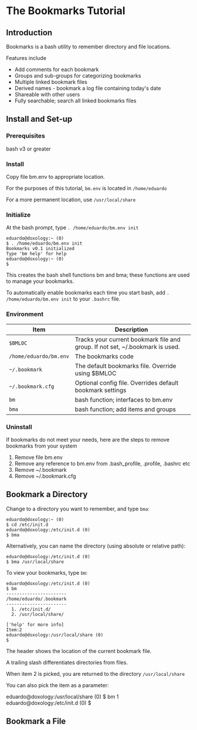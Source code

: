 # The Bookmarks Tutorial
## Introduction
Bookmarks is a bash utility to remember directory and file locations.

Features include

* Add comments for each bookmark
* Groups and sub-groups for categorizing bookmarks
* Multiple linked bookmark files
* Derived names - bookmark a log file containing today's date
* Shareable with other users
* Fully searchable; search all linked bookmarks files

## Install and Set-up
### Prerequisites
bash v3 or greater

### Install
Copy file bm.env to appropriate location.

For the purposes of this tutorial, `bm.env` is located in `/home/eduardo`

For a more permanent location, use `/usr/local/share`

### Initialize
At the bash prompt, type `. /home/eduardo/bm.env init`

    eduardo@doxology:~ (0)
    $ . /home/eduardo/bm.env init
    Bookmarks v0.1 initialized
    Type 'bm help' for help
    eduardo@doxology:~ (0)
    $

This creates the bash shell functions bm and bma; these functions are used to manage your bookmarks.

To automatically enable bookmarks each time you start bash, add `. /home/eduardo/bm.env init` to your `.bashrc` file.

### Environment

Item | Description
--| --
`$BMLOC` |  Tracks your current bookmark file and group. If not set, ~/.bookmark is used.
`/home/eduardo/bm.env` |  The bookmarks code
`~/.bookmark` | The default bookmarks file. Override using $BMLOC
`~/.bookmark.cfg` | Optional config file. Overrides default bookmark settings
`bm` | bash function; interfaces to bm.env
`bma` | bash function; add items and groups 

### Uninstall
If bookmarks do not meet your needs, here are the steps to remove bookmarks from your system

1. Remove file bm.env
1. Remove any reference to bm.env from .bash_profile, .profile, .bashrc etc
1. Remove ~/.bookmark
1. Remove ~/.bookmark.cfg

## Bookmark a Directory
Change to a directory you want to remember, and type `bma`:

    eduardo@doxology:~ (0)
    $ cd /etc/init.d
    eduardo@doxology:/etc/init.d (0)
    $ bma
    
Alternatively, you can name the directory (using absolute or relative path):

    eduardo@doxology:/etc/init.d (0)
    $ bma /usr/local/share

To view your bookmarks, type `bm`:

    eduardo@doxology:/etc/init.d (0)
    $ bm
    -----------------------
    /home/eduardo/.bookmark
    -----------------------
      1. /etc/init.d/
      2. /usr/local/share/

    ['help' for more info]
    Item:2
    eduardo@doxology:/usr/local/share (0)
    $ 

The header shows the location of the current bookmark file.

A trailing slash differentiates directories from files.

When item 2 is picked, you are returned to the directory `/usr/local/share`

You can also pick the item as a parameter:

eduardo@doxology:/usr/local/share (0)
$ bm 1
eduardo@doxology:/etc/init.d (0)
$ 

## Bookmark a File
